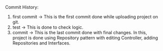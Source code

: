 Commit History:
1) first commit -> This is the first commit done while uploading project on git.
2) test -> This is done to check logic.
3) commit -> This is the last commit done with final changes.
          In this, project is done using Repository pattern with editing Controller, adding Repositories and Interfaces.
